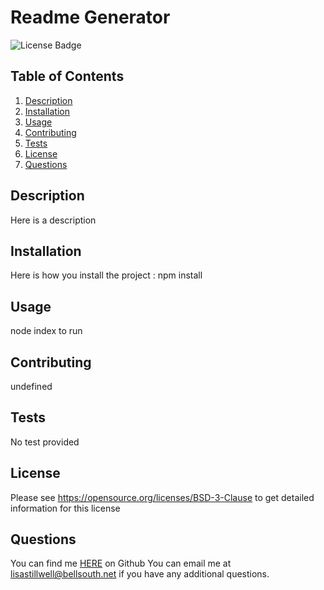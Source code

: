 # Readme Generator
![License Badge](https://shields.io/badge/license-BSD-green)
## Table of Contents
1. [Description](#description)
2. [Installation](#installation)
3. [Usage](#usage)
4. [Contributing](#contributing)
5. [Tests](#tests)
6. [License](#license)
7. [Questions](#questions)

## Description
Here is a description
## Installation
Here is how you install the project : npm install
## Usage
node index to run
## Contributing
undefined
## Tests
No test provided
## License
Please see https://opensource.org/licenses/BSD-3-Clause to get detailed information for this license

## Questions
You can find me [HERE](https://github.com/lstillwe) on Github
You can email me at lisastillwell@bellsouth.net if you have any additional questions.
